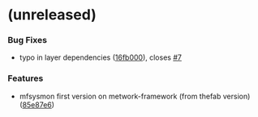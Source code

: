 <a name=""></a>
# (unreleased)


### Bug Fixes

* typo in layer dependencies ([16fb000](https://github.com/metwork-framework/mfsysmon/commit/16fb000)), closes [#7](https://github.com/metwork-framework/mfsysmon/issues/7)


### Features

* mfsysmon first version on metwork-framework (from thefab version) ([85e87e6](https://github.com/metwork-framework/mfsysmon/commit/85e87e6))



